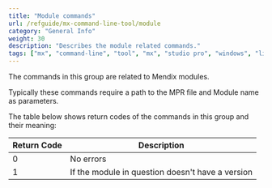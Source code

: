 ```yaml
---
title: "Module commands"
url: /refguide/mx-command-line-tool/module
category: "General Info"
weight: 30
description: "Describes the module related commands."
tags: ["mx", "command-line", "tool", "mx", "studio pro", "windows", "linux"]
---
```


The commands in this group are related to Mendix modules.

Typically these commands require a path to the MPR file and Module name as parameters.

The table below shows return codes of the commands in this group and their meaning:

| Return Code | Description                                                  |
| ----------- | ------------------------------------------------------------ |
| 0           | No errors                                                    |
| 1           | If the module in question doesn't have a version             |